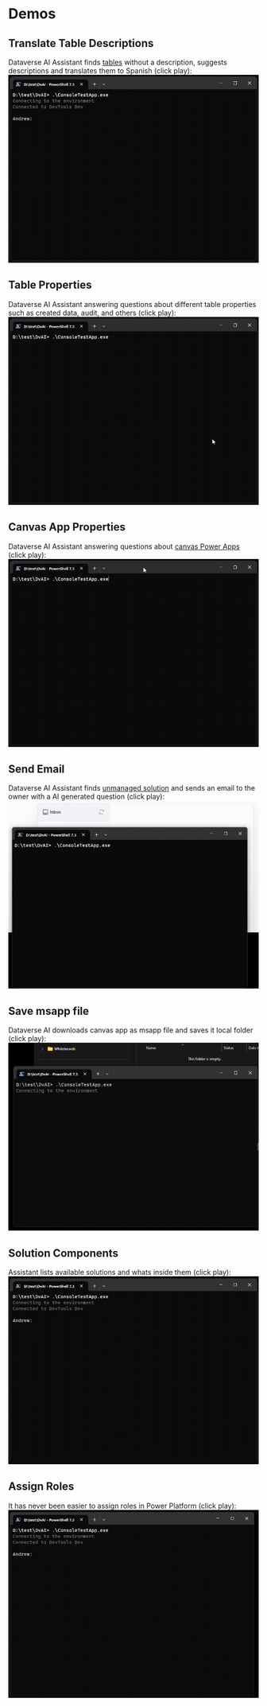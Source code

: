# Demos

## Translate Table Descriptions

Dataverse AI Assistant finds [tables](https://learn.microsoft.com/en-us/power-apps/maker/data-platform/entity-overview) without a description, suggests descriptions and translates them to Spanish (click play):
![Translate Table Descriptions](assets/images/TranslateDescriptions.gif)

## Table Properties

Dataverse AI Assistant answering questions about different table properties such as created data, audit, and others (click play):
![Table Properties](assets/images/UnmanagedTables.gif)

## Canvas App Properties

Dataverse AI Assistant answering questions about [canvas Power Apps](https://learn.microsoft.com/en-us/power-apps/maker/canvas-apps/getting-started) (click play):
![Canvas App](assets/images/CanvasProperties.gif)

## Send Email

Dataverse AI Assistant finds [unmanaged solution](https://learn.microsoft.com/en-us/power-platform/alm/solution-concepts-alm#managed-and-unmanaged-solutions) 
and sends an email to the owner with a AI generated question (click play):
![Send Email](assets/images/SendEmail.gif)

## Save msapp file

Dataverse AI downloads canvas app as msapp file and saves it local folder (click play):
![Send Email](assets/images/SaveMsapp.gif)

## Solution Components

Assistant lists available solutions and whats inside them (click play):
![Send Email](assets/images/SolutionComponents.gif)

## Assign Roles

It has never been easier to assign roles in Power Platform (click play):
![Send Email](assets/images/AssignRole.gif)
